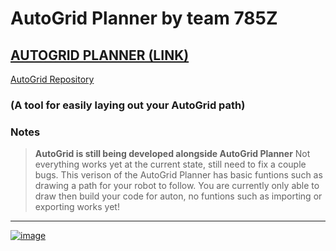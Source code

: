 # AutoGrid Planner by team **785Z**
## [AUTOGRID PLANNER (LINK)](https://parkerrasys.github.io/AutoGrid-Planner/)
[AutoGrid Repository](https://github.com/parkerrasys/AutoGrid/) 
### (A tool for easily laying out your AutoGrid path)

### Notes

>**AutoGrid is still being developed alongside AutoGrid Planner**
> Not everything works yet at the current state, still need to fix a couple bugs.
> This verison of the AutoGrid Planner has basic funtions such as drawing a path for your robot to follow.
> You are currently only able to draw then build your code for auton, no funtions such as importing or exporting works yet!
** **
<a href="https://parkerrasys.github.io/AutoGrid-Planner/" target="_blank">
  <img src="https://github.com/user-attachments/assets/dc9531b7-a99f-4ac5-b29b-13b0ae5269df" alt="image">
</a>
